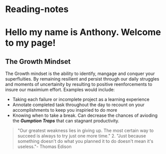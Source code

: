 # Reading-notes

# Hello my name is Anthony. Welcome to my page!

## The Growth Mindset 
The Growth mindset is the ability to identify, mangage and conquer your superfluities. By remaining resilient and persist through our daily struggles and moments of uncertainity by resulting to positive reenforcements to insure our maximium effort. Examples would include:

- Taking each failure or incomplete project as a learning experience
- Annotate completed task throughout the day to recount on your accomplishments to keep you inspiried to do more
- Knowing when to take a break. Can decrease the chances of avioding the **_Gumption Traps_** that can stagnant productivity.

>"Our greatest weakness lies in giving up. The most certain way to succeed is always to try just one more time." 2. "Just because something doesn't do what you planned it to do doesn't mean it's useless."- Thomas Edison
>


